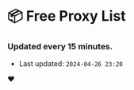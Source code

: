 # :package: Free Proxy List
### Updated every 15 minutes.

- Last updated: `2024-04-26 23:20`

:heart:
